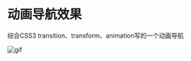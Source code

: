 # 动画导航效果

综合CSS3 transition、transform、animation写的一个动画导航

![gif](https://img2020.cnblogs.com/blog/1019981/202008/1019981-20200809190306531-147827046.gif)
